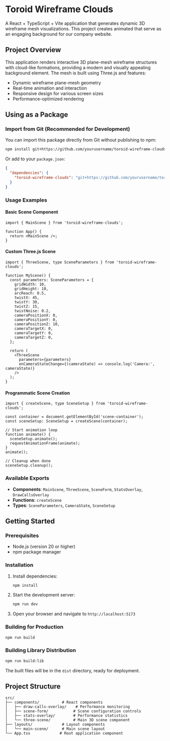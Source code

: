 # Toroid Wireframe Clouds

A React + TypeScript + Vite application that generates dynamic 3D wireframe mesh visualizations. This project creates animated  that serve as an engaging background for our company website.

## Project Overview

This application renders interactive 3D plane-mesh wireframe structures with cloud-like formations, providing a modern and visually appealing background element. The mesh is built using Three.js and features:

- Dynamic wireframe plane-mesh geometry
- Real-time animation and interaction
- Responsive design for various screen sizes
- Performance-optimized rendering

## Using as a Package

### Import from Git (Recommended for Development)

You can import this package directly from Git without publishing to npm:

```bash
npm install git+https://github.com/yourusername/toroid-wireframe-clouds.git
```

Or add to your `package.json`:

```json
{
  "dependencies": {
    "toroid-wireframe-clouds": "git+https://github.com/yourusername/toroid-wireframe-clouds.git"
  }
}
```

### Usage Examples

#### Basic Scene Component

```tsx
import { MainScene } from 'toroid-wireframe-clouds';

function App() {
  return <MainScene />;
}
```

#### Custom Three.js Scene

```tsx
import { ThreeScene, type SceneParameters } from 'toroid-wireframe-clouds';

function MyScene() {
  const parameters: SceneParameters = {
    gridWidth: 10,
    gridHeight: 10,
    arcReach: 0.5,
    twistX: 45,
    twistY: 30,
    twistZ: 15,
    twistNoise: 0.2,
    cameraPositionX: 0,
    cameraPositionY: 0,
    cameraPositionZ: 10,
    cameraTargetX: 0,
    cameraTargetY: 0,
    cameraTargetZ: 0,
  };

  return (
    <ThreeScene 
      parameters={parameters}
      onCameraStateChange={(cameraState) => console.log('Camera:', cameraState)}
    />
  );
}
```

#### Programmatic Scene Creation

```tsx
import { createScene, type SceneSetup } from 'toroid-wireframe-clouds';

const container = document.getElementById('scene-container');
const sceneSetup: SceneSetup = createScene(container);

// Start animation loop
function animate() {
  sceneSetup.animate();
  requestAnimationFrame(animate);
}
animate();

// Cleanup when done
sceneSetup.cleanup();
```

### Available Exports

- **Components**: `MainScene`, `ThreeScene`, `SceneForm`, `StatsOverlay`, `DrawCallsOverlay`
- **Functions**: `createScene`
- **Types**: `SceneParameters`, `CameraState`, `SceneSetup`

## Getting Started

### Prerequisites

- Node.js (version 20 or higher)
- npm package manager

### Installation

1. Install dependencies:

   ```bash
   npm install
   ```

2. Start the development server:

   ```bash
   npm run dev
   ```

3. Open your browser and navigate to `http://localhost:5173`

### Building for Production

```bash
npm run build
```

### Building Library Distribution

```bash
npm run build:lib
```

The built files will be in the `dist` directory, ready for deployment.

## Project Structure

```text
src/
├── components/          # React components
│   ├── draw-calls-overlay/    # Performance monitoring
│   ├── scene-form/           # Scene configuration controls
│   ├── stats-overlay/        # Performance statistics
│   └── three-scene/          # Main 3D scene component
├── layouts/             # Layout components
│   └── main-scene/      # Main scene layout
└── App.tsx             # Root application component
```